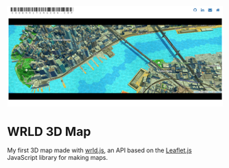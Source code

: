 ![My image](img/screenshot.png)

# WRLD 3D Map
My first 3D map made with [wrld.js](https://www.wrld3d.com), an API based on the [Leaflet.js](http://leafletjs.com/) JavaScript library for making maps.
